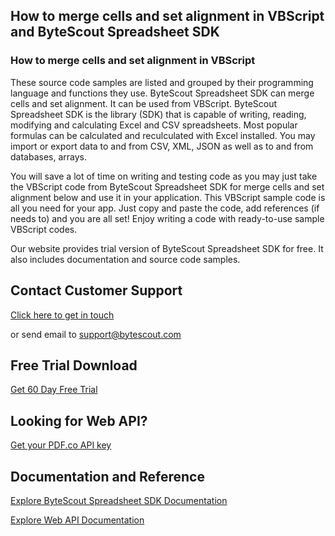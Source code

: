 ## How to merge cells and set alignment in VBScript and ByteScout Spreadsheet SDK

### How to merge cells and set alignment in VBScript

These source code samples are listed and grouped by their programming language and functions they use. ByteScout Spreadsheet SDK can merge cells and set alignment. It can be used from VBScript. ByteScout Spreadsheet SDK is the library (SDK) that is capable of writing, reading, modifying and calculating Excel and CSV spreadsheets. Most popular formulas can be calculated and reculculated with Excel installed. You may import or export data to and from CSV, XML, JSON as well as to and from databases, arrays.

You will save a lot of time on writing and testing code as you may just take the VBScript code from ByteScout Spreadsheet SDK for merge cells and set alignment below and use it in your application. This VBScript sample code is all you need for your app. Just copy and paste the code, add references (if needs to) and you are all set! Enjoy writing a code with ready-to-use sample VBScript codes.

Our website provides trial version of ByteScout Spreadsheet SDK for free. It also includes documentation and source code samples.

## Contact Customer Support

[Click here to get in touch](https://bytescout.zendesk.com/hc/en-us/requests/new?subject=ByteScout%20Spreadsheet%20SDK%20Question)

or send email to [support@bytescout.com](mailto:support@bytescout.com?subject=ByteScout%20Spreadsheet%20SDK%20Question) 

## Free Trial Download

[Get 60 Day Free Trial](https://bytescout.com/download/web-installer?utm_source=github-readme)

## Looking for Web API? 

[Get your PDF.co API key](https://pdf.co/documentation/api?utm_source=github-readme)

## Documentation and Reference

[Explore ByteScout Spreadsheet SDK Documentation](https://bytescout.com/documentation/index.html?utm_source=github-readme)

[Explore Web API Documentation](https://pdf.co/documentation/api?utm_source=github-readme)